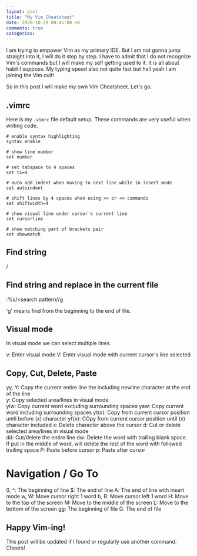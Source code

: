 ```yaml
---
layout: post
title: "My Vim Cheatsheet"
date: 2020-10-29 00:45:00 +8
comments: true
categories:
---
```



I am trying to empower Vim as my primary IDE. But I am not gonna jump straight into it, I will do it step by step. I have to admit that I do not recognize Vim's commands but I will make my self getting used to it. It is all about habit I suppose. My typing speed also not quite fast but hell yeah I am joining the Vim cult!

So in this post I will make my own Vim Cheatsheet. Let's go.

## .vimrc 

Here is my `.vimrc` file default setup. These commands are very useful when writing code.

```
# enable syntax highlighting
syntax enable

# show line number
set number

# set tabspace to 4 spaces
set ts=4

# auto add indent when moving to next line while in insert mode
set autoindent

# shift lines by 4 spaces when using >> or << commands
set shiftwidth=4

# show visual line under cursor's current line
set cursorline

# show matching part of brackets pair
set showmatch
```

## Find string

/<search pattern>

## Find string and replace in the current file

:%s/<search pattern/<replacement>/g

'g' means find from the beginning to the end of file.

## Visual mode

In visual mode we can select multiple lines.

v: Enter visual mode
V: Enter visual mode with current cursor's line selected

## Copy, Cut, Delete, Paste

yy, Y: Copy the current entire line the including newline character at the end of the line<br/>
y: Copy selected area/lines in visual mode <br/>
yiw: Copy current word excluding surrounding spaces
yaw: Copy current word including surrounding spaces
yt(x): Copy from current cursor position until before (x) character
yf(x): COpy from current cursor position until (x) character included
x: Delete character above the cursor
d: Cut or delete selected area/lines in visual mode <br/>
dd: Cut/delete the entire line
dw: Delete the word with trailing blank space. If put in the middle of word, will delete the rest of the word with followed trailing space
P: Paste before cursor
p: Paste after cursor

# Navigation / Go To

0, ^: The beginning of line
$: The end of line
A: The end of line with insert mode
w, W: Move cursor right 1 word
b, B: Move cursor left 1 word
H: Move to the top of the screen
M: Move to the middle of the screen
L: Move to the bottom of the screen
gg: The beginning of file
G: The end of file

## Happy Vim-ing!

This post will be updated if I found or regularly use another command. Cheers!
